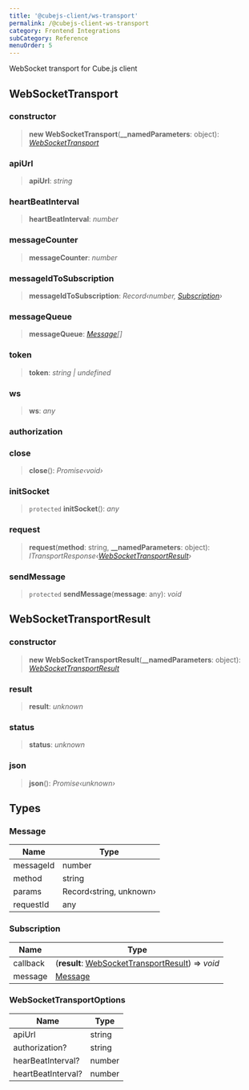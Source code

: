 ```yaml
---
title: '@cubejs-client/ws-transport'
permalink: /@cubejs-client-ws-transport
category: Frontend Integrations
subCategory: Reference
menuOrder: 5
---
```


WebSocket transport for Cube.js client

## WebSocketTransport

### constructor

>  **new WebSocketTransport**(**__namedParameters**: object): *[WebSocketTransport](#web-socket-transport)*

### apiUrl

> **apiUrl**: *string*

### heartBeatInterval

> **heartBeatInterval**: *number*

### messageCounter

> **messageCounter**: *number*

### messageIdToSubscription

> **messageIdToSubscription**: *Record‹number, [Subscription](#types-subscription)›*

### messageQueue

> **messageQueue**: *[Message](#types-message)[]*

### token

> **token**: *string | undefined*

### ws

> **ws**: *any*

### authorization

### close

>  **close**(): *Promise‹void›*

### initSocket

> `protected` **initSocket**(): *any*

### request

>  **request**(**method**: string, **__namedParameters**: object): *ITransportResponse‹[WebSocketTransportResult](#web-socket-transport-result)›*

### sendMessage

> `protected` **sendMessage**(**message**: any): *void*

## WebSocketTransportResult

### constructor

>  **new WebSocketTransportResult**(**__namedParameters**: object): *[WebSocketTransportResult](#web-socket-transport-result)*

### result

> **result**: *unknown*

### status

> **status**: *unknown*

### json

>  **json**(): *Promise‹unknown›*

## Types

### Message

Name | Type |
------ | ------ |
messageId | number |
method | string |
params | Record‹string, unknown› |
requestId | any |

### Subscription

Name | Type |
------ | ------ |
callback |  (**result**: [WebSocketTransportResult](#web-socket-transport-result)) => *void* |
message | [Message](#types-message) |

### WebSocketTransportOptions

Name | Type |
------ | ------ |
apiUrl | string |
authorization? | string |
hearBeatInterval? | number |
heartBeatInterval? | number |
